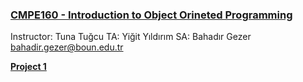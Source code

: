 ### [CMPE160 - Introduction to Object Orineted Programming](https://github.com/ArdaSaygan/CMPE160)

Instructor: Tuna Tuğcu
TA: Yiğit Yıldırım
SA: Bahadır Gezer bahadir.gezer@boun.edu.tr

[**Project 1**](https://github.com/ArdaSaygan/CMPE160/tree/main/Project1)

